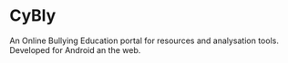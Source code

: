 # CyBly
An Online Bullying Education portal for resources and analysation tools. Developed for Android an the web.
